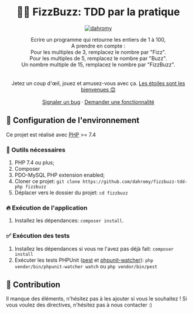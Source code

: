 <!--suppress HtmlDeprecatedAttribute -->
<h1 align="center">
  🐘🎯 FizzBuzz: TDD par la pratique
</h1>

<p align="center">
    <a href="https://github.com/dahromy"><img src="https://img.shields.io/badge/dahromy-OS-green.svg?style=flat-square" alt="dahromy"/></a>
</p>

<p align="center">
   Ecrire un programme qui retourne les entiers de 1 à 100, <br />
   A prendre en compte : <br />
Pour les multiples de 3, remplacez le nombre par "Fizz". <br />
   Pour les multiples de 5, remplacez le nombre par "Buzz". <br />
   Un nombre multiple de 15, remplacez le nombre par "FizzBuzz". <br />
  <br />
  <br />
  Jetez un coup d'œil, jouez et amusez-vous avec ça.
  <a href="https://github.com/dahromy/fizzbuzz-tdd-php/stargazers">Les étoiles sont les bienvenues 😊</a>
  <br />
  <br />
  <a href="https://github.com/dahromy/fizzbuzz-tdd-php/issues">Signaler un bug</a>
  ·
  <a href="https://github.com/dahromy/fizzbuzz-tdd-php/issues">Demander une fonctionnalité</a>
</p>

## 🚀 Configuration de l'environnement

Ce projet est réalisé avec [PHP][1] >= 7.4

### 🐳 Outils nécessaires

1. PHP 7.4 ou plus;
2. Composer
3. PDO-MySQL PHP extension enabled;
4. Cloner ce projet: `git clone https://github.com/dahromy/fizzbuzz-tdd-php fizzbuzz`
5. Déplacer vers le dossier du projet: `cd fizzbuzz`

### 🔥 Exécution de l'application

1. Installez les dépendances: `composer install`.

### ✅ Exécution des tests

1. Installez les dépendances si vous ne l'avez pas déjà fait: `composer install`
2. Exécuter les tests PHPUnit ([pest][2] et [phpunit-watcher][3]): `php vendor/bin/phpunit-watcher watch` ou `php vendor/bin/pest`

## 🤔 Contribution

Il manque des éléments, n'hésitez pas à les ajouter si vous le souhaitez ! Si vous voulez des directives, n'hésitez pas à nous contacter :)

[1]: https://www.php.net/

[2]: https://pestphp.com/

[3]: https://github.com/spatie/phpunit-watcher
